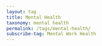 ```yaml
---
layout: tag
title: Mental Health
taxonomy: mental health
permalink: /tags/mental-health/
subscribe-tag: Mental Work Health
---
```

